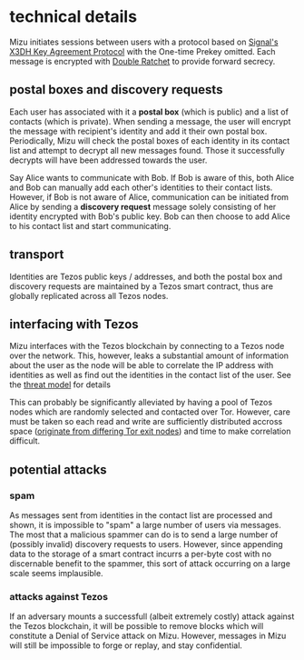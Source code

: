 # technical details

Mizu initiates sessions between users with a protocol based on
[Signal's X3DH Key Agreement Protocol](https://signal.org/docs/specifications/x3dh/)
with the One-time Prekey omitted. Each message is encrypted with
[Double Ratchet](https://signal.org/docs/specifications/doubleratchet/) to
provide forward secrecy.

## postal boxes and discovery requests

Each user has associated with it a **postal box** (which is public) and a list of
contacts (which is private). When sending a message, the user will encrypt
the message with recipient's identity and add it their own postal box.
Periodically, Mizu will check the postal boxes of each identity in its
contact list and attempt to decrypt all new messages found.
Those it successfully decrypts will have been addressed towards the user.

Say Alice wants to communicate with Bob. If Bob is aware of this,
both Alice and Bob can manually add each other's identities to their contact
lists. However, if Bob is not aware of Alice, communication can be initiated
from Alice by sending a **discovery request** message solely consisting of her
identity encrypted with Bob's public key. Bob can then choose to add Alice to his
contact list and start communicating.

## transport

Identities are Tezos public keys / addresses, and both the postal box and
discovery requests are maintained by a Tezos smart contract, thus are
globally replicated across all Tezos nodes.

## interfacing with Tezos

Mizu interfaces with the Tezos blockchain by connecting to a Tezos node over
the network. This, however, leaks a substantial amount of information about
the user as the node will be able to correlate the IP address with
identities as well as find out the identities in the contact list of the user.
See the [threat model](./threat_model.md) for details

This can probably be significantly alleviated by having a pool of Tezos nodes
which are randomly selected and contacted over Tor. However, care must be
taken so each read and write are sufficiently distributed accross space
([originate from differing Tor exit nodes](https://tails.boum.org/contribute/design/stream_isolation/))
and time to make correlation difficult.

## potential attacks

### spam

As messages sent from identities in the contact list are processed and shown,
it is impossible to "spam" a large number of users via messages. The most
that a malicious spammer can do is to send a large number of (possibly invalid)
discovery requests to users. However, since appending data to the storage of
a smart contract incurrs a per-byte cost with no discernable benefit to the
spammer, this sort of attack occurring on a large scale seems implausible.

### attacks against Tezos

If an adversary mounts a successfull (albeit extremely costly) attack against
the Tezos blockchain, it will be possible to remove blocks which will
constitute a Denial of Service attack on Mizu. However, messages in Mizu
will still be impossible to forge or replay, and stay confidential.

